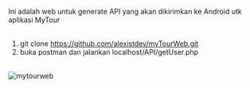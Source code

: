 Ini adalah web untuk generate API yang akan dikirimkan ke Android utk aplikasi MyTour
<br><br>

1. git clone https://github.com/alexistdev/myTourWeb.git<br>
2. buka postman dan jalankan localhost/API/getUser.php<br><br>

<img src="https://postimg.cc/0bTvs2JL" alt="mytourweb" />
